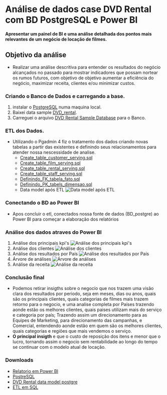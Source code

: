 # Análise de dados case DVD Rental com BD PostgreSQL e Power BI
 **Apresentar um painel de BI e uma análise detalhada dos pontos mais relevantes de um negócio de locação de filmes.**

## Objetivo da análise
 * Realizar uma análise descritiva para entender os resultados do negócio alcançados no passado para mostrar indicadores que possam nortear os rumos futuros, com objetivo de objetivo aumentar a eficiência do negócio, maximizar receita, clientes e/ou minimizar custos. 

### Criando o Banco de Dados e carregando a base.
1. instalar o [PostgreSQL](https://www.postgresql.org/download/) numa maquina local.
2. Baixei data sample [DVD_rental](https://www.postgresqltutorial.com/postgresql-getting-started/postgresql-sample-database/).
3. Carreguei o arquivo [DVD Rental Sample Database](https://www.postgresqltutorial.com/wp-content/uploads/2019/05/dvdrental.zip) para o Banco.

### ETL dos Dados.
* Utilizando o Pgadmin 4 fiz o tratamento dos dados criando novas tabelas a partir das existentes e definindo seus relacionamentos para atender nossa nescessidade de analise.
  - [Create_table_customer_serving.sql](https://github.com/ClaudioBarreira97/case_blockbuster_postgresql_dbt/blob/main/Create_table_customer_serving.sql)
  - [Create_table_film_serving.sql](https://github.com/ClaudioBarreira97/case_blockbuster_postgresql_dbt/blob/main/Create_table_film_serving.sql)
  - [Create_table_rental_serving.sql](https://github.com/ClaudioBarreira97/case_blockbuster_postgresql_dbt/blob/main/Create_table_rental_serving)
  - [Create_table_staff_serving.sql](https://github.com/ClaudioBarreira97/case_blockbuster_postgresql_dbt/blob/main/Create_table_staff_serving.sql)
  - [Definindo_FK_tabela_fato.sql](https://github.com/ClaudioBarreira97/case_blockbuster_postgresql_dbt/blob/main/Definindo_FK_tabela_fato.sql)
  - [Definindo_PK_tabels_dimensao.sql](https://github.com/ClaudioBarreira97/case_blockbuster_postgresql_dbt/blob/main/Definindo_PK_tabelas_dimens%C3%A3o.sql)
  - Data model após ETL 
  ![Data model após ETL](https://github.com/ClaudioBarreira97/case_data_analytics_postgresql_pbi/blob/main/Modelo_de_dados_apos_ETL.png)

### Conectando o BD ao Power BI
- Apos concluir o etl, conectados nossa fonte de dados (BD_postgre) ao Power BI para começar a elaboração dos relatórios

### Análise dos dados atraves do Power BI
1. Análise dos principais kpi's 
![Análise dos principais kpi's](https://github.com/ClaudioBarreira97/case_data_analytics_postgresql_pbi/blob/main/dvdrental_painel_1_pbix.png)
2. Análise dos clientes
![Análise dos clientes](https://github.com/ClaudioBarreira97/case_data_analytics_postgresql_pbi/blob/main/dvdrental_painel_2_pbix.png)
3. Análise dos resultados por País
![Análise dos resultados por País](https://github.com/ClaudioBarreira97/case_data_analytics_postgresql_pbi/blob/main/dvdrental_painel_3_pbix.png)
4. Árvore de análises
![Árvore de análises](https://github.com/ClaudioBarreira97/case_data_analytics_postgresql_pbi/blob/main/dvdrental_painel_4_pbix.png)
5. Análise da receita
![Análise da receita](https://github.com/ClaudioBarreira97/case_data_analytics_postgresql_pbi/blob/main/dvdrental_painel_5_pbix.png)

### Conclusão final
 - Podemos retirar insigths sobre o negocio que nos trazem uma visão clara dos resultados por periodo, seja em meses, dias ou anos, quais são os principais clientes, quais categorias de filmes mais trazem retorno para o negocio, e uma analise completa por Países trazendo aonde estão os melhores clientes, quais paises utilizam mais do serviço e categoria por país; Trazendo assim um direcionamento para as Equipes de Marketing, para direcionamento das campanhas, e Comercial, entendendo aonde estão em quem são os melhores clientes, quais categorias e regiões que mais vendemos o serviço.
- **O principal insigth** e que o custo de reposição dos itens e menor que o lucro, tornando assim o negocio sem rentabilidade ao longo do tempo se continuar com o modelo atual de locação.

### Downloads
- [Relatorio em Power BI](https://github.com/ClaudioBarreira97/case_data_analytics_postgresql_pbi/blob/main/case_dvdrental.pbix)
- [PostreSQL](https://www.postgresql.org/download/)
- [DVD Rental data model postgre](https://www.postgresqltutorial.com/postgresql-getting-started/postgresql-sample-database/)
- [ETL em SQL](https://github.com/ClaudioBarreira97/case_data_analytics_postgresql_pbi/blob/main/ETL_dvdrental_postgres.sql)
